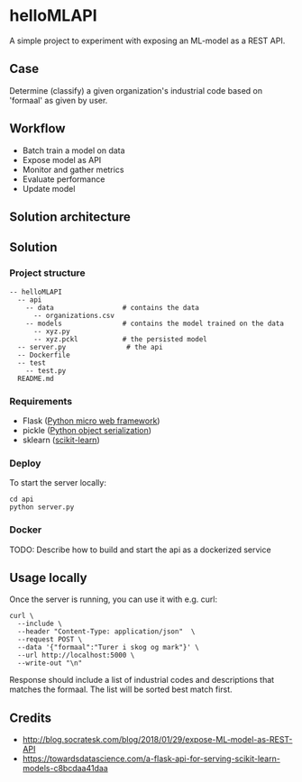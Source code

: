 # helloMLAPI

A simple project to experiment with exposing an ML-model as a REST API.

## Case
Determine (classify) a given organization's industrial code based on 'formaal' as given by user.

## Workflow
* Batch train a model on data
* Expose model as API
* Monitor and gather metrics
* Evaluate performance
* Update model

## Solution architecture

## Solution

### Project structure
```
-- helloMLAPI
  -- api
    -- data                 # contains the data
      -- organizations.csv
    -- models               # contains the model trained on the data
      -- xyz.py
      -- xyz.pckl           # the persisted model
  -- server.py               # the api
  -- Dockerfile
  -- test
    -- test.py
  README.md
```
### Requirements
* Flask ([Python micro web framework](http://flask.pocoo.org/))
* pickle ([Python object serialization](https://docs.python.org/2.7/library/pickle.html))
* sklearn ([scikit-learn](http://scikit-learn.org/stable/))
### Deploy
To start the server locally:
```
cd api
python server.py
```
### Docker
TODO: Describe how to build and start the api as a dockerized service
## Usage locally
Once the server is running, you can use it with e.g. curl:
```
curl \
  --include \
  --header "Content-Type: application/json"  \
  --request POST \
  --data '{"formaal":"Turer i skog og mark"}' \
  --url http://localhost:5000 \
  --write-out "\n"
```
Response should include a list of industrial codes and descriptions that matches the formaal. The list will be sorted best match first.

## Credits
* http://blog.socratesk.com/blog/2018/01/29/expose-ML-model-as-REST-API
* https://towardsdatascience.com/a-flask-api-for-serving-scikit-learn-models-c8bcdaa41daa
